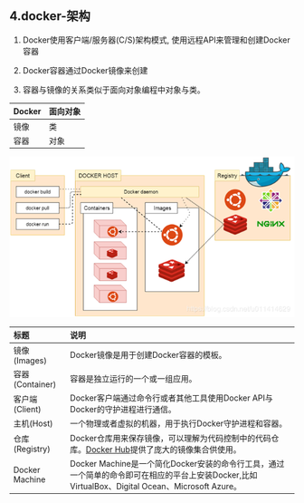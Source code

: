 ## 4.docker-架构

1. Docker使用客户端/服务器(C/S)架构模式, 使用远程API来管理和创建Docker容器

2. Docker容器通过Docker镜像来创建

3. 容器与镜像的关系类似于面向对象编程中对象与类。

| Docker | 面向对象 |
| :---- | :---- |
| 镜像 | 类 |
| 容器 | 对象 |

![docker架构](./images/docker-架构.jpg)

| 标题 | 说明 |
| :---- | :---- |
| 镜像(Images) | Docker镜像是用于创建Docker容器的模板。 |
| 容器(Container) | 容器是独立运行的一个或一组应用。 |
| 客户端(Client) | Docker客户端通过命令行或者其他工具使用Docker API与Docker的守护进程进行通信。 |
| 主机(Host) | 一个物理或者虚拟的机器，用于执行Docker守护进程和容器。 |
| 仓库(Registry) | Docker仓库用来保存镜像，可以理解为代码控制中的代码仓库。[Docker Hub](https://hub.docker.com)提供了庞大的镜像集合供使用。 |
| Docker Machine | Docker Machine是一个简化Docker安装的命令行工具，通过一个简单的命令即可在相应的平台上安装Docker,比如VirtualBox、Digital Ocean、Microsoft Azure。 |